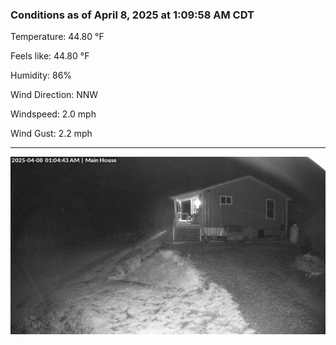 ### Conditions as of April 8, 2025 at 1:09:58 AM CDT 

Temperature: 44.80 &deg;F

Feels like: 44.80 &deg;F

Humidity: 86%

Wind Direction: NNW

Windspeed: 2.0 mph

Wind Gust: 2.2 mph

---

<img src="./images/latest.jpeg"/>


